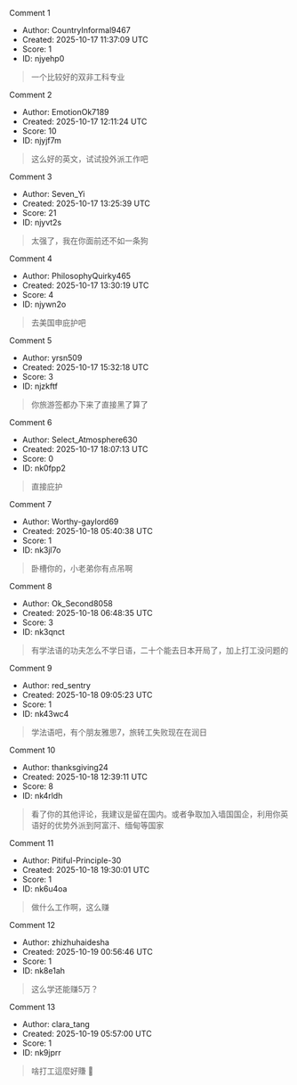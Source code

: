 Comment 1

- Author: CountryInformal9467
- Created: 2025-10-17 11:37:09 UTC
- Score: 1
- ID: njyehp0

> 一个比较好的双非工科专业

Comment 2

- Author: EmotionOk7189
- Created: 2025-10-17 12:11:24 UTC
- Score: 10
- ID: njyjf7m

> 这么好的英文，试试投外派工作吧

Comment 3

- Author: Seven_Yi
- Created: 2025-10-17 13:25:39 UTC
- Score: 21
- ID: njyvt2s

> 太强了，我在你面前还不如一条狗

Comment 4

- Author: PhilosophyQuirky465
- Created: 2025-10-17 13:30:19 UTC
- Score: 4
- ID: njywn2o

> 去美国申庇护吧

Comment 5

- Author: yrsn509
- Created: 2025-10-17 15:32:18 UTC
- Score: 3
- ID: njzkftf

> 你旅游签都办下来了直接黑了算了

Comment 6

- Author: Select_Atmosphere630
- Created: 2025-10-17 18:07:13 UTC
- Score: 0
- ID: nk0fpp2

> 直接庇护

Comment 7

- Author: Worthy-gaylord69
- Created: 2025-10-18 05:40:38 UTC
- Score: 1
- ID: nk3jl7o

> 卧槽你的，小老弟你有点吊啊

Comment 8

- Author: Ok_Second8058
- Created: 2025-10-18 06:48:35 UTC
- Score: 3
- ID: nk3qnct

> 有学法语的功夫怎么不学日语，二十个能去日本开局了，加上打工没问题的

Comment 9

- Author: red_sentry
- Created: 2025-10-18 09:05:23 UTC
- Score: 1
- ID: nk43wc4

> 学法语吧，有个朋友雅思7，旅转工失败现在在润日

Comment 10

- Author: thanksgiving24
- Created: 2025-10-18 12:39:11 UTC
- Score: 8
- ID: nk4rldh

> 看了你的其他评论，我建议是留在国内。或者争取加入墙国国企，利用你英语好的优势外派到阿富汗、缅甸等国家

Comment 11

- Author: Pitiful-Principle-30
- Created: 2025-10-18 19:30:01 UTC
- Score: 1
- ID: nk6u4oa

> 做什么工作啊，这么赚

Comment 12

- Author: zhizhuhaidesha
- Created: 2025-10-19 00:56:46 UTC
- Score: 1
- ID: nk8e1ah

> 这么学还能赚5万？

Comment 13

- Author: clara_tang
- Created: 2025-10-19 05:57:00 UTC
- Score: 1
- ID: nk9jprr

> 啥打工這麼好賺 🤣
